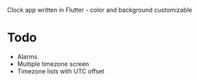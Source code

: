 Clock app written in Flutter - color and background customizable

# Todo
* Alarms
* Multiple timezone screen
* Timezone lists with UTC offset
